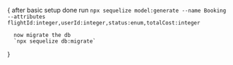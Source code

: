 {
      after basic setup done
      run 
      `npx sequelize model:generate --name Booking --attributes flightId:integer,userId:integer,status:enum,totalCost:integer`

      now migrate the db
      `npx sequelize db:migrate`
}